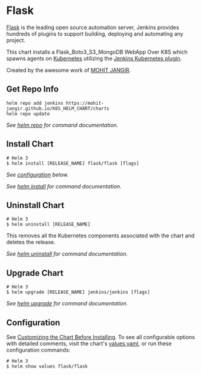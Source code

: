 # Flask

[Flask](https://flask-doc.readthedocs.io/en/latest/) is the leading open source automation server, Jenkins provides hundreds of plugins to support building, deploying and automating any project.

This chart installs a Flask_Boto3_S3_MongoDB WebApp Over K8S which spawns agents on [Kubernetes](http://kubernetes.io) utilizing the [Jenkins Kubernetes plugin](https://plugins.jenkins.io/kubernetes/).

Created by the awesome work of [MOHIT JANGIR](https://github.com/MOHIT-JANGIR).

## Get Repo Info

```console
helm repo add jenkins https://mohit-jangir.github.io/K8S_HELM_CHART/charts
helm repo update
```

_See [helm repo](https://helm.sh/docs/helm/helm_repo/) for command documentation._

## Install Chart

```console
# Helm 3
$ helm install [RELEASE_NAME] flask/flask [flags]
```

_See [configuration](#configuration) below._

_See [helm install](https://helm.sh/docs/helm/helm_install/) for command documentation._

## Uninstall Chart

```console
# Helm 3
$ helm uninstall [RELEASE_NAME]
```

This removes all the Kubernetes components associated with the chart and deletes the release.

_See [helm uninstall](https://helm.sh/docs/helm/helm_uninstall/) for command documentation._

## Upgrade Chart

```console
# Helm 3
$ helm upgrade [RELEASE_NAME] jenkins/jenkins [flags]
```

_See [helm upgrade](https://helm.sh/docs/helm/helm_upgrade/) for command documentation._



## Configuration

See [Customizing the Chart Before Installing](https://helm.sh/docs/intro/using_helm/#customizing-the-chart-before-installing).
To see all configurable options with detailed comments, visit the chart's [values.yaml](https://github.com/MOHIT-JANGIR/K8S_HELM_CHART/blob/main/jenkins/values.yaml), or run these configuration commands:

```console
# Helm 3
$ helm show values flask/flask
```
